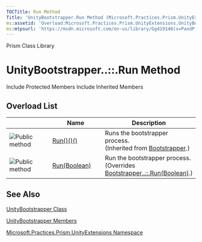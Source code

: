 ```yaml
---
TOCTitle: Run Method
Title: 'UnityBootstrapper.Run Method (Microsoft.Practices.Prism.UnityExtensions)'
ms:assetid: 'Overload:Microsoft.Practices.Prism.UnityExtensions.UnityBootstrapper.Run'
ms:mtpsurl: 'https://msdn.microsoft.com/en-us/library/Gg419146(v=PandP.50)'
---
```


Prism Class Library

UnityBootstrapper..::.Run Method
================================

Include Protected Members
Include Inherited Members

Overload List
-------------

<span id="overloadMembersTableToggle"></span>
<table>
<colgroup>
<col width="33%" />
<col width="33%" />
<col width="33%" />
</colgroup>
<thead>
<tr class="header">
<th> </th>
<th>Name</th>
<th>Description</th>
</tr>
</thead>
<tbody>
<tr class="odd">
<td><img src="https://msdn.microsoft.com/en-us/Gg419146.pubmethod(en-us,PandP.50).gif" title="Public method" /></td>
<td><a href="https://msdn.microsoft.com/m:microsoft.practices.prism.bootstrapper.run">Run()()()</a></td>
<td><div class="summary">
Runs the bootstrapper process.
</div>
(Inherited from <a href="https://msdn.microsoft.com/t:microsoft.practices.prism.bootstrapper">Bootstrapper</a>.)</td>
</tr>
<tr class="even">
<td><img src="https://msdn.microsoft.com/en-us/Gg419146.pubmethod(en-us,PandP.50).gif" title="Public method" /></td>
<td><a href="https://msdn.microsoft.com/m:microsoft.practices.prism.unityextensions.unitybootstrapper.run(system.boolean)">Run(Boolean)</a></td>
<td><div class="summary">
Run the bootstrapper process.
</div>
(Overrides <a href="https://msdn.microsoft.com/m:microsoft.practices.prism.bootstrapper.run(system.boolean)">Bootstrapper..::.Run(Boolean)</a>.)</td>
</tr>
</tbody>
</table>

See Also
--------

<span id="seeAlsoToggle"></span>
[UnityBootstrapper Class](https://msdn.microsoft.com/t:microsoft.practices.prism.unityextensions.unitybootstrapper)

[UnityBootstrapper Members](https://msdn.microsoft.com/allmembers.t:microsoft.practices.prism.unityextensions.unitybootstrapper)

[Microsoft.Practices.Prism.UnityExtensions Namespace](https://msdn.microsoft.com/n:microsoft.practices.prism.unityextensions)

